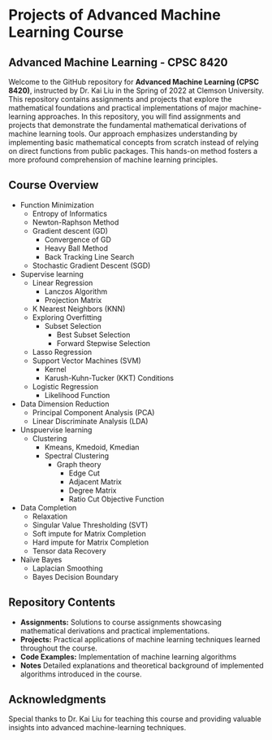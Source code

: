 # Projects of Advanced Machine Learning Course
## Advanced Machine Learning - CPSC 8420

Welcome to the GitHub repository for **Advanced Machine Learning (CPSC 8420)**, instructed by Dr. Kai Liu in the Spring of 2022 at Clemson University. This repository contains assignments and projects that explore the mathematical foundations and practical implementations of major machine-learning approaches. In this repository, you will find assignments and projects that demonstrate the fundamental mathematical derivations of machine learning tools. Our approach emphasizes understanding by implementing basic mathematical concepts from scratch instead of relying on direct functions from public packages. This hands-on method fosters a more profound comprehension of machine learning principles.

## Course Overview
* Function Minimization
  * Entropy of Informatics
  * Newton-Raphson Method
  * Gradient descent (GD)
    * Convergence of GD
    * Heavy Ball Method
    * Back Tracking Line Search
  * Stochastic Gradient Descent (SGD)
* Supervise learning
  * Linear Regression
    * Lanczos Algorithm
    * Projection Matrix
  * K Nearest Neighbors (KNN)
  * Exploring Overfitting
    * Subset Selection
      * Best Subset Selection
      * Forward Stepwise Selection
  * Lasso Regression
  * Support Vector Machines (SVM)
    * Kernel
    * Karush-Kuhn-Tucker (KKT) Conditions
  * Logistic Regression
    * Likelihood Function
* Data Dimension Reduction
  * Principal Component Analysis (PCA)
  * Linear Discriminate Analysis (LDA)
* Unspuervise learning
  * Clustering
    * Kmeans, Kmedoid, Kmedian
    * Spectral Clustering
      * Graph theory
        * Edge Cut
        * Adjacent Matrix
        * Degree Matrix
        * Ratio Cut Objective Function
* Data Completion
  * Relaxation
  * Singular Value Thresholding (SVT)
  * Soft impute for Matrix Completion
  * Hard impute for Matrix Completion
  * Tensor data Recovery
* Naïve Bayes
  * Laplacian Smoothing
  * Bayes Decision Boundary

## Repository Contents

- **Assignments:** Solutions to course assignments showcasing mathematical derivations and practical implementations.
- **Projects:** Practical applications of machine learning techniques learned throughout the course.
- **Code Examples:** Implementation of machine learning algorithms
- **Notes** Detailed explanations and theoretical background of implemented algorithms introduced in the course.

## Acknowledgments

Special thanks to Dr. Kai Liu for teaching this course and providing valuable insights into advanced machine-learning techniques.

